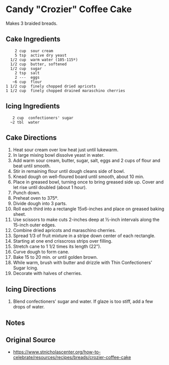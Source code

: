 Candy "Crozier" Coffee Cake
===========================

Makes 3 braided breads.

Cake Ingredients
----------------
        2 cup  sour cream
        5 tsp  active dry yeast
      1/2 cup  warm water (105-115º)
      1/2 cup  butter, softened
      1/2 cup  sugar
        2 tsp  salt
        2 ---  eggs
       ~6 cup  flour
    1 1/2 cup  finely chopped dried apricots
    1 1/2 cup  finely chopped drained maraschino cherries


Icing Ingredients
-----------------
       2 cup  confectioners' sugar
      ~2 tbl  water


Cake Directions
---------------
   1. Heat sour cream over low heat just until lukewarm.
   2. In large mixing bowl dissolve yeast in water.
   3. Add warm sour cream, butter, sugar, salt, eggs and 2 cups of flour
      and beat until smooth.
   4. Stir in remaining flour until dough cleans side of bowl.
   5. Knead dough on well-floured board until smooth, about 10 min. 
   6. Place in greased bowl, turning once to bring greased side up. Cover and
      let rise until doubled (about 1 hour).
   7. Punch down.
   8. Preheat oven to 375º.
   9. Divide dough into 3 parts.
  10. Roll each third into a rectangle 15x6-inches and place on greased baking
      sheet.
  11. Use scissors to make cuts 2-inches deep at ½-inch intervals along the
      15-inch outer edges. 
  12. Combine dried apricots and maraschino cherries.
  13. Spread 1/3 of fruit mixture in a stripe down center of each rectangle.
  14. Starting at one end crisscross strips over filling.
  15. Stretch cane to 1 1/2 times its length (22").
  16. Curve dough to form cane.
  17. Bake 15 to 20 min. or until golden brown.
  18. While warm, brush with butter and drizzle with Thin Confectioners'
      Sugar Icing.
  19. Decorate with halves of cherries.


Icing Directions
----------------
   1. Blend confectioners' sugar and water. If glaze is too stiff, add a few drops of water.


Notes
-----


Original Source
---------------
   * https://www.stnicholascenter.org/how-to-celebrate/resources/recipes/breads/crozier-coffee-cake

